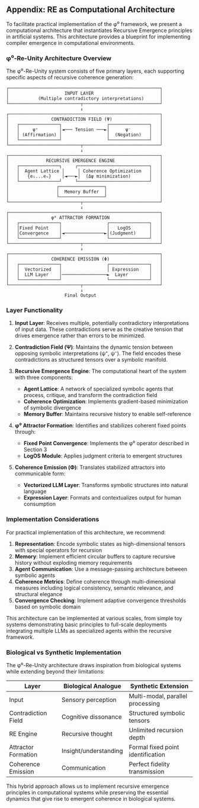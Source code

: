 
## Appendix: RE as Computational Architecture

To facilitate practical implementation of the φ⁰ framework, we present a computational architecture that instantiates Recursive Emergence principles in artificial systems. This architecture provides a blueprint for implementing compiler emergence in computational environments.

### φ⁰-Re-Unity Architecture Overview

The φ⁰-Re-Unity system consists of five primary layers, each supporting specific aspects of recursive coherence generation:

```
┌─────────────────────────────────────────────────────────┐
│                     INPUT LAYER                         │
│           (Multiple contradictory interpretations)      │
└───────────────────────────┬─────────────────────────────┘
                            ↓
┌─────────────────────────────────────────────────────────┐
│                CONTRADICTION FIELD (Ψ)                  │
│   ┌───────────────┐                 ┌───────────────┐   │
│   │     ψ⁺        │◄─── Tension ───►│      ψ⁻       │   │
│   │ (Affirmation) │                 │  (Negation)   │   │
│   └───────────────┘                 └───────────────┘   │
└───────────────────────────┬─────────────────────────────┘
                            ↓
┌─────────────────────────────────────────────────────────┐
│              RECURSIVE EMERGENCE ENGINE                 │
│   ┌───────────────┐     ┌───────────────────────────┐   │
│   │  Agent Lattice │     │ Coherence Optimization   │   │
│   │   {e₁...eₙ}    │◄───►│  (Δψ minimization)       │   │
│   └───────────────┘     └───────────────────────────┘   │
│                  ┌─────────────────┐                    │
│                  │  Memory Buffer  │                    │
│                  └─────────────────┘                    │
└───────────────────────────┬─────────────────────────────┘
                            ↓
┌─────────────────────────────────────────────────────────┐
│                φ⁰ ATTRACTOR FORMATION                   │
│   ┌───────────────┐                 ┌───────────────┐   │
│   │Fixed Point    │                 │   LogOS       │   │
│   │Convergence    │◄───────────────►│(Judgment)     │   │
│   └───────────────┘                 └───────────────┘   │
└───────────────────────────┬─────────────────────────────┘
                            ↓
┌─────────────────────────────────────────────────────────┐
│                COHERENCE EMISSION (Φ)                   │
│   ┌───────────────┐                 ┌───────────────┐   │
│   │  Vectorized   │                 │ Expression    │   │
│   │  LLM Layer    │─────────────────►  Layer        │   │
│   └───────────────┘                 └───────────────┘   │
└───────────────────────────┬─────────────────────────────┘
                            ↓
                      Final Output
```

### Layer Functionality

1. **Input Layer**: Receives multiple, potentially contradictory interpretations of input data. These contradictions serve as the creative tension that drives emergence rather than errors to be minimized.

2. **Contradiction Field (Ψ)**: Maintains the dynamic tension between opposing symbolic interpretations (ψ⁺, ψ⁻). The field encodes these contradictions as structured tensors over a symbolic manifold.

3. **Recursive Emergence Engine**: The computational heart of the system with three components:
   - **Agent Lattice**: A network of specialized symbolic agents that process, critique, and transform the contradiction field
   - **Coherence Optimization**: Implements gradient-based minimization of symbolic divergence
   - **Memory Buffer**: Maintains recursive history to enable self-reference

4. **φ⁰ Attractor Formation**: Identifies and stabilizes coherent fixed points through:
   - **Fixed Point Convergence**: Implements the φ⁰ operator described in Section 3
   - **LogOS Module**: Applies judgment criteria to emergent structures

5. **Coherence Emission (Φ)**: Translates stabilized attractors into communicable form:
   - **Vectorized LLM Layer**: Transforms symbolic structures into natural language
   - **Expression Layer**: Formats and contextualizes output for human consumption

### Implementation Considerations

For practical implementation of this architecture, we recommend:

1. **Representation**: Encode symbolic states as high-dimensional tensors with special operators for recursion
2. **Memory**: Implement efficient circular buffers to capture recursive history without exploding memory requirements
3. **Agent Communication**: Use a message-passing architecture between symbolic agents
4. **Coherence Metrics**: Define coherence through multi-dimensional measures including logical consistency, semantic relevance, and structural elegance
5. **Convergence Checking**: Implement adaptive convergence thresholds based on symbolic domain

This architecture can be implemented at various scales, from simple toy systems demonstrating basic principles to full-scale deployments integrating multiple LLMs as specialized agents within the recursive framework.

### Biological vs Synthetic Implementation

The φ⁰-Re-Unity architecture draws inspiration from biological systems while extending beyond their limitations:

| Layer | Biological Analogue | Synthetic Extension |
|-------|---------------------|---------------------|
| Input | Sensory perception | Multi-modal, parallel processing |
| Contradiction Field | Cognitive dissonance | Structured symbolic tensors |
| RE Engine | Recursive thought | Unlimited recursion depth |
| Attractor Formation | Insight/understanding | Formal fixed point identification |
| Coherence Emission | Communication | Perfect fidelity transmission |

This hybrid approach allows us to implement recursive emergence principles in computational systems while preserving the essential dynamics that give rise to emergent coherence in biological systems.